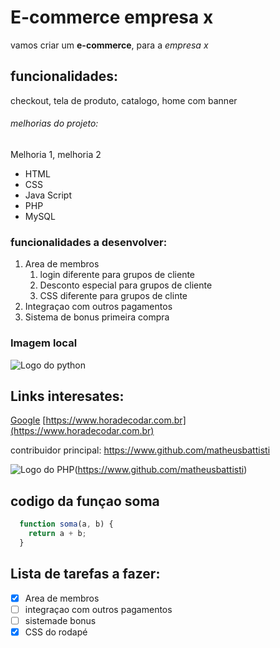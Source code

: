 # E-commerce empresa x

vamos criar um **e-commerce**, para a *empresa x*

## funcionalidades:

checkout, tela de produto, catalogo, home com banner

###### melhorias do projeto:

Melhoria 1, melhoria 2

* HTML
* CSS
* Java Script
* PHP
* MySQL

### funcionalidades a desenvolver:

1. Area de membros
    1. login diferente para grupos de cliente
    2. Desconto especial para grupos de cliente
    3. CSS diferente para grupos de clinte
2. Integraçao com outros pagamentos 
3. Sistema de bonus primeira compra 

### Imagem local 

![Logo do python](python.jpeg)


## Links interesates:

[Google](https://www.google.com)
[https://www.horadecodar.com.br](https://www.horadecodar.com.br)

contribuidor principal: https://www.github.com/matheusbattisti

![Logo do PHP](https://upload.wikimedia.org/wikimedia/commons/2/27/PHP-logo.svg)(https://www.github.com/matheusbattisti)

## codigo da funçao soma

```Javascript
  function soma(a, b) {
    return a + b;
  }
```

## Lista de tarefas a fazer:

- [x] Area de membros
- [ ] integraçao com outros pagamentos 
- [ ] sistemade bonus 
- [x] CSS do rodapé